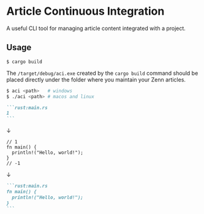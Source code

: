 # Article Continuous Integration

A useful CLI tool for managing article content integrated with a project.

## Usage

```
$ cargo build
```

The `/target/debug/aci.exe` created by the `cargo build` command should be placed directly under the folder where you maintain your Zenn articles.

```bash
$ aci <path>   # windows
$ ./aci <path> # macos and linux
```

````md:content.md
```rust:main.rs
1
```
````
↓
```
// 1
fn main() {
  println!("Hello, world!");
}
// -1
```
↓
````md:content.md
```rust:main.rs
fn main() {
  println!("Hello, world!");
}
```
````

